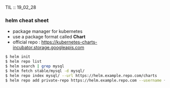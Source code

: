 TIL :: 19_02_28


### helm cheat sheet
- package manager for kubernetes
- use a package format called **Chart**
- official repo : https://kubernetes-charts-incubator.storage.googleapis.com
```bash
$ helm init
$ helm repo list
$ helm search | grep mysql
$ helm fetch stable/mysql -d mysql/
$ helm repo index mysql/ --url https://helm.example.repo.com/charts
$ helm repo add private-repo https://helm.example.repo.com --username {username} --password {passwd}
```
